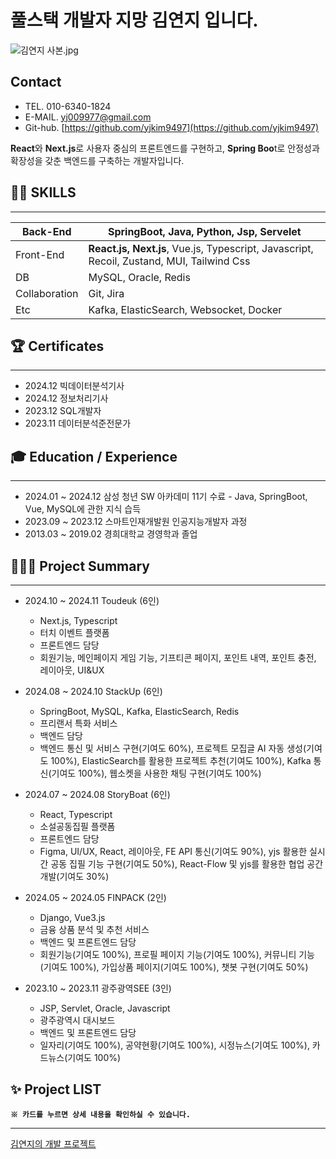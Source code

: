 # 풀스택 개발자 지망 김연지 입니다.

![김연지 사본.jpg](%25EA%25B9%2580%25EC%2597%25B0%25EC%25A7%2580_%25EC%2582%25AC%25EB%25B3%25B8.jpg)

## Contact

- TEL.            010-6340-1824
- E-MAIL.      yj009977@gmail.com
- Git-hub.     [https://github.com/yjkim9497](https://github.com/yjkim9497)

**React**와 **Next.js**로 사용자 중심의 프론트엔드를 구현하고, **Spring Boo**t로 안정성과 확장성을 갖춘 백엔드를 구축하는 개발자입니다.

## 👨‍💻 **SKILLS**

---

| Back-End | **SpringBoot**, Java, Python, Jsp, Servelet |
| --- | --- |
| Front-End | **React.js, Next.js**, Vue.js, Typescript, Javascript, Recoil, Zustand, MUI, Tailwind Css |
| DB | MySQL, Oracle, Redis |
| Collaboration | Git, Jira |
| Etc | Kafka, ElasticSearch, Websocket, Docker |

## 🏆 Certificates

---

- 2024.12     빅데이터분석기사
- 2024.12     정보처리기사
- 2023.12     SQL개발자
- 2023.11     데이터분석준전문가

## 🎓 Education / Experience

---

- 2024.01 ~ 2024.12    삼성 청년 SW 아카데미 11기 수료
                                  - Java, SpringBoot, Vue, MySQL에 관한 지식 습득
- 2023.09 ~ 2023.12    스마트인재개발원 인공지능개발자 과정
- 2013.03 ~ 2019.02    경희대학교 경영학과 졸업

## 👨🏻‍💻 Project Summary

---

- 2024.10 ~ 2024.11    Toudeuk (6인)
    - Next.js, Typescript
    - 터치 이벤트 플랫폼
    - 프론트엔드 담당
    - 회원기능, 메인페이지 게임 기능, 기프티콘 페이지, 포인트 내역, 포인트 충전, 레이아웃, UI&UX
- 2024.08 ~ 2024.10    StackUp (6인)
    - SpringBoot, MySQL, Kafka, ElasticSearch, Redis
    - 프리랜서 특화 서비스
    - 백엔드 담당
    - 백엔드 통신 및 서비스 구현(기여도 60%), 프로젝트 모집글 AI 자동 생성(기여도 100%), ElasticSearch를 활용한 프로젝트 추천(기여도 100%), Kafka 통신(기여도 100%), 웹소켓을 사용한 채팅 구현(기여도 100%)
- 2024.07 ~ 2024.08    StoryBoat (6인)
    - React, Typescript
    - 소설공동집필 플랫폼
    - 프론트엔드 담당
    - Figma, UI/UX, React, 레이아웃, FE API 통신(기여도 90%), yjs 활용한 실시간 공동 집필 기능 구현(기여도 50%), React-Flow 및 yjs를 활용한 협업 공간 개발(기여도 30%)

- 2024.05 ~ 2024.05    FINPACK (2인)
    - Django, Vue3.js
    - 금융 상품 분석 및 추천 서비스
    - 백엔드 및 프론트엔드 담당
    - 회원기능(기여도 100%), 프로필 페이지 기능(기여도 100%), 커뮤니티 기능(기여도 100%), 가입상품 페이지(기여도 100%),  챗봇 구현(기여도 50%)
    
- 2023.10 ~ 2023.11    광주광역SEE (3인)
    - JSP, Servlet, Oracle, Javascript
    - 광주광역시 대시보드
    - 백엔드 및 프론트엔드 담당
    - 일자리(기여도 100%), 공약현황(기여도 100%), 시정뉴스(기여도 100%), 카드뉴스(기여도 100%)

## ✨ Project LIST

**`※ 카드를 누르면 상세 내용을 확인하실 수 있습니다.`** 

---

[김연지의 개발 프로젝트](%E1%84%80%E1%85%B5%E1%86%B7%E1%84%8B%E1%85%A7%E1%86%AB%E1%84%8C%E1%85%B5%E1%84%8B%E1%85%B4%20%E1%84%80%E1%85%A2%E1%84%87%E1%85%A1%E1%86%AF%20%E1%84%91%E1%85%B3%E1%84%85%E1%85%A9%E1%84%8C%E1%85%A6%E1%86%A8%E1%84%90%E1%85%B3%20fff705a2ffea819aabc3d33dc832301b.csv)
